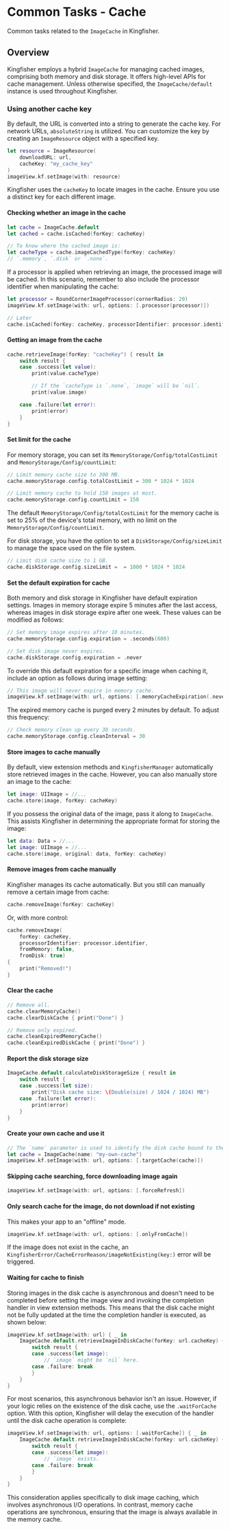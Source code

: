 # Common Tasks - Cache

Common tasks related to the ``ImageCache`` in Kingfisher.

## Overview

Kingfisher employs a hybrid ``ImageCache`` for managing cached images, comprising both memory and disk storage. It 
offers high-level APIs for cache management. Unless otherwise specified, the ``ImageCache/default`` instance is 
used throughout Kingfisher.

### Using another cache key

By default, the URL is converted into a string to generate the cache key. For network URLs, `absoluteString` is 
utilized. You can customize the key by creating an ``ImageResource`` object with a specified key.

```swift
let resource = ImageResource(
    downloadURL: url, 
    cacheKey: "my_cache_key"
)
imageView.kf.setImage(with: resource)
```

Kingfisher uses the `cacheKey` to locate images in the cache. Ensure you use a distinct key for each different image.

#### Checking whether an image in the cache

```swift
let cache = ImageCache.default
let cached = cache.isCached(forKey: cacheKey)

// To know where the cached image is:
let cacheType = cache.imageCachedType(forKey: cacheKey)
// `.memory`, `.disk` or `.none`.
```

If a processor is applied when retrieving an image, the processed image will be cached. In this scenario, remember to 
also include the processor identifier when manipulating the cache:

```swift
let processor = RoundCornerImageProcessor(cornerRadius: 20)
imageView.kf.setImage(with: url, options: [.processor(processor)])

// Later
cache.isCached(forKey: cacheKey, processorIdentifier: processor.identifier)
```

#### Getting an image from the cache

```swift
cache.retrieveImage(forKey: "cacheKey") { result in
    switch result {
    case .success(let value):
        print(value.cacheType)

        // If the `cacheType is `.none`, `image` will be `nil`.
        print(value.image)

    case .failure(let error):
        print(error)
    }
}
```

#### Set limit for the cache

For memory storage, you can set its ``MemoryStorage/Config/totalCostLimit`` and ``MemoryStorage/Config/countLimit``:

```swift
// Limit memory cache size to 300 MB.
cache.memoryStorage.config.totalCostLimit = 300 * 1024 * 1024

// Limit memory cache to hold 150 images at most. 
cache.memoryStorage.config.countLimit = 150
```

The default ``MemoryStorage/Config/totalCostLimit`` for the memory cache is set to 25% of the device's total memory, 
with no limit on the ``MemoryStorage/Config/countLimit``.

For disk storage, you have the option to set a ``DiskStorage/Config/sizeLimit`` to manage the space used on the file 
system.

```swift
// Limit disk cache size to 1 GB.
cache.diskStorage.config.sizeLimit =  = 1000 * 1024 * 1024
```

#### Set the default expiration for cache

Both memory and disk storage in Kingfisher have default expiration settings. Images in memory storage expire 5 minutes 
after the last access, whereas images in disk storage expire after one week. These values can be modified as follows:

```swift
// Set memory image expires after 10 minutes.
cache.memoryStorage.config.expiration = .seconds(600)

// Set disk image never expires.
cache.diskStorage.config.expiration = .never
```

To override this default expiration for a specific image when caching it, include an option as follows during image 
setting:

```swift
// This image will never expire in memory cache.
imageView.kf.setImage(with: url, options: [.memoryCacheExpiration(.never)])
```

The expired memory cache is purged every 2 minutes by default. To adjust this frequency:

```swift
// Check memory clean up every 30 seconds.
cache.memoryStorage.config.cleanInterval = 30
```

#### Store images to cache manually

By default, view extension methods and ``KingfisherManager`` automatically store retrieved images in the cache. 
However, you can also manually store an image to the cache:

```swift
let image: UIImage = //...
cache.store(image, forKey: cacheKey)
```

If you possess the original data of the image, pass it along to ``ImageCache``. This assists Kingfisher in determining 
the appropriate format for storing the image:

```swift
let data: Data = //...
let image: UIImage = //...
cache.store(image, original: data, forKey: cacheKey)
```

#### Remove images from cache manually

Kingfisher manages its cache automatically. But you still can manually remove a certain image from cache:

```swift
cache.removeImage(forKey: cacheKey)
```

Or, with more control:

```swift
cache.removeImage(
    forKey: cacheKey,
    processorIdentifier: processor.identifier,
    fromMemory: false,
    fromDisk: true)
{
    print("Removed!")
}
```

#### Clear the cache

```swift
// Remove all.
cache.clearMemoryCache()
cache.clearDiskCache { print("Done") }

// Remove only expired.
cache.cleanExpiredMemoryCache()
cache.cleanExpiredDiskCache { print("Done") }
```

#### Report the disk storage size

```swift
ImageCache.default.calculateDiskStorageSize { result in
    switch result {
    case .success(let size):
        print("Disk cache size: \(Double(size) / 1024 / 1024) MB")
    case .failure(let error):
        print(error)
    }
}
```

#### Create your own cache and use it

```swift
// The `name` parameter is used to identify the disk cache bound to the `ImageCache`.
let cache = ImageCache(name: "my-own-cache")
imageView.kf.setImage(with: url, options: [.targetCache(cache)])
```

#### Skipping cache searching, force downloading image again 

```swift
imageView.kf.setImage(with: url, options: [.forceRefresh])
```

#### Only search cache for the image, do not download if not existing

This makes your app to an "offline" mode.

```swift
imageView.kf.setImage(with: url, options: [.onlyFromCache])
```

If the image does not exist in the cache, an ``KingfisherError/CacheErrorReason/imageNotExisting(key:)`` error will be
triggered.

#### Waiting for cache to finish

Storing images in the disk cache is asynchronous and doesn't need to be completed before setting the image view and 
invoking the completion handler in view extension methods. This means that the disk cache might not be fully updated at
the time the completion handler is executed, as shown below:

```swift
imageView.kf.setImage(with: url) { _ in
    ImageCache.default.retrieveImageInDiskCache(forKey: url.cacheKey) { result in
        switch result {
        case .success(let image):
            // `image` might be `nil` here.
        case .failure: break
        }
    }
}
```

For most scenarios, this asynchronous behavior isn't an issue. However, if your logic relies on the existence of the 
disk cache, use the `.waitForCache` option. With this option, Kingfisher will delay the execution of the handler until 
the disk cache operation is complete:

```swift
imageView.kf.setImage(with: url, options: [.waitForCache]) { _ in
    ImageCache.default.retrieveImageInDiskCache(forKey: url.cacheKey) { result in
        switch result {
        case .success(let image):
            // `image` exists.
        case .failure: break
        }
    }
}
```

This consideration applies specifically to disk image caching, which involves asynchronous I/O operations. In contrast,
memory cache operations are synchronous, ensuring that the image is always available in the memory cache.
